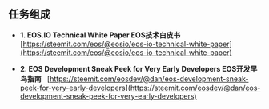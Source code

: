 
任务组成
-------------------------------
- **1. EOS.IO Technical White Paper EOS技术白皮书**  
[https://steemit.com/eos/@eosio/eos-io-technical-white-paper](https://steemit.com/eos/@eosio/eos-io-technical-white-paper)

- **2. EOS Development Sneak Peek for Very Early Developers EOS开发早鸟指南**  
[https://steemit.com/eosdev/@dan/eos-development-sneak-peek-for-very-early-developers](https://steemit.com/eosdev/@dan/eos-development-sneak-peek-for-very-early-developers)
